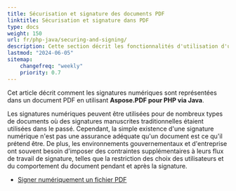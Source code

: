 ```yaml
---
title: Sécurisation et signature des documents PDF
linktitle: Sécurisation et signature dans PDF
type: docs
weight: 150
url: fr/php-java/securing-and-signing/
description: Cette section décrit les fonctionnalités d'utilisation d'une signature et de sécurisation de votre document PDF en utilisant Java.
lastmod: "2024-06-05"
sitemap:
    changefreq: "weekly"
    priority: 0.7
---
```


Cet article décrit comment les signatures numériques sont représentées dans un document PDF en utilisant **Aspose.PDF pour PHP via Java**.

Les signatures numériques peuvent être utilisées pour de nombreux types de documents où des signatures manuscrites traditionnelles étaient utilisées dans le passé. Cependant, la simple existence d'une signature numérique n'est pas une assurance adéquate qu'un document est ce qu'il prétend être. De plus, les environnements gouvernementaux et d'entreprise ont souvent besoin d'imposer des contraintes supplémentaires à leurs flux de travail de signature, telles que la restriction des choix des utilisateurs et du comportement du document pendant et après la signature.

- [Signer numériquement un fichier PDF](/pdf/php-java/digitally-sign-pdf-file/)